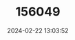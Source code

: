 ---
title: "156049"
category: "Bythiospeum nocki"
draft: false
date: 2024-02-22 13:03:52
languages:
  German: ["Steyerling-Hohlendeckelschnecke"]
---